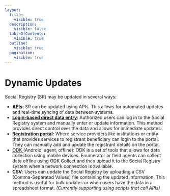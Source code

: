 ```yaml
---
layout:
  title:
    visible: true
  description:
    visible: false
  tableOfContents:
    visible: true
  outline:
    visible: true
  pagination:
    visible: true
---
```


# Dynamic Updates

Social Registry (SR) may be updated in several ways:

* [**APIs**](api/)**:** SR can be updated using APIs. This allows for automated updates and real-time syncing of data between systems.
* [**Login-based direct data entry**](<../functionality/individuals-and-groups/user-guides/README (1).md>): Authorized users can log in to the Social Registry system and manually enter or update information. This method provides direct control over the data and allows for immediate updates.
* [**Registration portal**](../../pbms/functionality/service-provider-portal/)**:** Where service providers like institutions or entity that provides services to registrant beneficiary can login to the portal. They can manually add and update the registrant details on the portal.
* [ODK ](../../utilities-and-tools/odk-collection-app.md)(Android, agent, offline): ODK  is a set of tools that allows for data collection using mobile devices. Enumerator or field agents can collect data offline using ODK Collect and then upload it to the Social Registry system when a network connection is available.
* **CSV**: Users can update the Social Registry by uploading a CSV (Comma-Separated Values) file containing the updated information. This method is useful for bulk updates or when users have the data in a spreadsheet format. _(Currently supporting using scripts that call APIs)_
